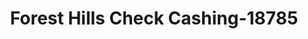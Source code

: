 ---
f_zip-code: 2130
f_state-code: MA
title: Forest Hills Check Cashing-18785
f_phone: 617-524-2274
f_city-only: Jamaica Plain
f_address: 3720 Washington Street Jamaica Plain
f_location-unique-id: '18785'
slug: forest-hills-check-cashing-18785
updated-on: '2024-05-30T13:46:58.046Z'
created-on: '2024-05-30T13:36:59.803Z'
published-on: '2024-05-30T13:54:32.469Z'
f_city-state: cms/city/jamaica-plain-ma.md
f_company: cms/company/forest-hills-check-cashing.md
f_state: cms/state/massachusetts.md
layout: '[payday-loan].html'
tags: payday-loan
---